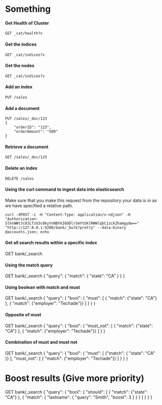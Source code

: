 # Something

#### Get Health of Cluster
```GET _cat/health?v```

#### Get the indices
```GET _cat/indices?v```

#### Get the nodes
```GET _cat/indices?v```

#### Add an index
```PUT /sales```

#### Add a document
```
PUT /sales/_doc/123
{
    "orderID": "123",
    "orderAmount": "500"
}
```

#### Retrieve a document
```
GET /sales/_doc/123
```

#### Delete an index
```
DELETE /sales
```

#### Using the curl command to ingest data into elasticsearch
Make sure that you make this request from the repository your data is in as we have specified a relative path.
```
curl -XPOST -i -H "Content-Type: application/x-ndjson" -H "Authorization: SlhnWWtJc0JLTzU3c0kyYnNBYkI6ODlrSmYtUklRWWlqbC1zckZhamgydw==" "http://127.0.0.1:9200/bank/_bulk?pretty" --data-binary @accounts.json; echo
```

#### Get all search results within a specific index
GET bank/_search

#### Using the match query
GET bank/_search
{
  "query": {
    "match": {
      "state": "CA"
    }
  }
}

#### Using boolean with match and must
GET bank/_search
{
  "query": {
    "bool": {
      "must": [
        { "match": {"state": "CA"} },
        { "match": {"employer": "Techade"}}
      ]
    }
  }
}

#### Opposite of must
GET bank/_search
{
  "query": {
    "bool": {
      "must_not": [
        { "match": {"state": "CA"} },
        { "match": {"employer": "Techade"}}
      ]
    }
  }


#### Combination of must and must not
GET bank/_search
{
  "query": {
    "bool": {
      "must": [
        {"match": {
          "state": "CA"
        }}
      ], 
      "must_not": [
        { "match": {"employer": "Techade"}}
      ]
    }
  }
}

# Boost results (Give more priority)
GET bank/_search
{
  "query": {
    "bool": {
      "should": [
        { "match": {"state": "CA"} },
        { "match": {
          "lastname": {
            "query": "Smith",
            "boost": 3
            }
          }
        }
      ]
    }
  }
}